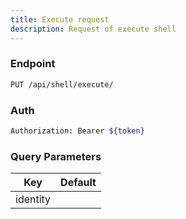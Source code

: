 ```yaml
---
title: Execute request
description: Request of execute shell
---
```


### Endpoint

```bash
PUT /api/shell/execute/
```

### Auth

```bash
Authorization: Bearer ${token}
```

### Query Parameters

| Key | Default |
|-----|---------|
| identity |  |

